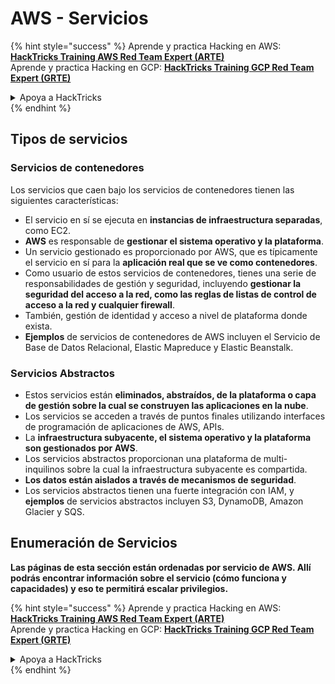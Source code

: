 # AWS - Servicios

{% hint style="success" %}
Aprende y practica Hacking en AWS:<img src="../../../.gitbook/assets/image (1) (1) (1) (1).png" alt="" data-size="line">[**HackTricks Training AWS Red Team Expert (ARTE)**](https://training.hacktricks.xyz/courses/arte)<img src="../../../.gitbook/assets/image (1) (1) (1) (1).png" alt="" data-size="line">\
Aprende y practica Hacking en GCP: <img src="../../../.gitbook/assets/image (2) (1).png" alt="" data-size="line">[**HackTricks Training GCP Red Team Expert (GRTE)**<img src="../../../.gitbook/assets/image (2) (1).png" alt="" data-size="line">](https://training.hacktricks.xyz/courses/grte)

<details>

<summary>Apoya a HackTricks</summary>

* Revisa los [**planes de suscripción**](https://github.com/sponsors/carlospolop)!
* **Únete al** 💬 [**grupo de Discord**](https://discord.gg/hRep4RUj7f) o al [**grupo de telegram**](https://t.me/peass) o **síguenos** en **Twitter** 🐦 [**@hacktricks\_live**](https://twitter.com/hacktricks_live)**.**
* **Comparte trucos de hacking enviando PRs a los** [**HackTricks**](https://github.com/carlospolop/hacktricks) y [**HackTricks Cloud**](https://github.com/carlospolop/hacktricks-cloud) repos de github.

</details>
{% endhint %}

## Tipos de servicios

### Servicios de contenedores

Los servicios que caen bajo los servicios de contenedores tienen las siguientes características:

* El servicio en sí se ejecuta en **instancias de infraestructura separadas**, como EC2.
* **AWS** es responsable de **gestionar el sistema operativo y la plataforma**.
* Un servicio gestionado es proporcionado por AWS, que es típicamente el servicio en sí para la **aplicación real que se ve como contenedores**.
* Como usuario de estos servicios de contenedores, tienes una serie de responsabilidades de gestión y seguridad, incluyendo **gestionar la seguridad del acceso a la red, como las reglas de listas de control de acceso a la red y cualquier firewall**.
* También, gestión de identidad y acceso a nivel de plataforma donde exista.
* **Ejemplos** de servicios de contenedores de AWS incluyen el Servicio de Base de Datos Relacional, Elastic Mapreduce y Elastic Beanstalk.

### Servicios Abstractos

* Estos servicios están **eliminados, abstraídos, de la plataforma o capa de gestión sobre la cual se construyen las aplicaciones en la nube**.
* Los servicios se acceden a través de puntos finales utilizando interfaces de programación de aplicaciones de AWS, APIs.
* La **infraestructura subyacente, el sistema operativo y la plataforma son gestionados por AWS**.
* Los servicios abstractos proporcionan una plataforma de multi-inquilinos sobre la cual la infraestructura subyacente es compartida.
* **Los datos están aislados a través de mecanismos de seguridad**.
* Los servicios abstractos tienen una fuerte integración con IAM, y **ejemplos** de servicios abstractos incluyen S3, DynamoDB, Amazon Glacier y SQS.

## Enumeración de Servicios

**Las páginas de esta sección están ordenadas por servicio de AWS. Allí podrás encontrar información sobre el servicio (cómo funciona y capacidades) y eso te permitirá escalar privilegios.**

{% hint style="success" %}
Aprende y practica Hacking en AWS:<img src="../../../.gitbook/assets/image (1) (1) (1) (1).png" alt="" data-size="line">[**HackTricks Training AWS Red Team Expert (ARTE)**](https://training.hacktricks.xyz/courses/arte)<img src="../../../.gitbook/assets/image (1) (1) (1) (1).png" alt="" data-size="line">\
Aprende y practica Hacking en GCP: <img src="../../../.gitbook/assets/image (2) (1).png" alt="" data-size="line">[**HackTricks Training GCP Red Team Expert (GRTE)**<img src="../../../.gitbook/assets/image (2) (1).png" alt="" data-size="line">](https://training.hacktricks.xyz/courses/grte)

<details>

<summary>Apoya a HackTricks</summary>

* Revisa los [**planes de suscripción**](https://github.com/sponsors/carlospolop)!
* **Únete al** 💬 [**grupo de Discord**](https://discord.gg/hRep4RUj7f) o al [**grupo de telegram**](https://t.me/peass) o **síguenos** en **Twitter** 🐦 [**@hacktricks\_live**](https://twitter.com/hacktricks_live)**.**
* **Comparte trucos de hacking enviando PRs a los** [**HackTricks**](https://github.com/carlospolop/hacktricks) y [**HackTricks Cloud**](https://github.com/carlospolop/hacktricks-cloud) repos de github.

</details>
{% endhint %}
